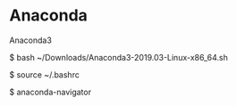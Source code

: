 # Anaconda
Anaconda3

$ bash ~/Downloads/Anaconda3-2019.03-Linux-x86_64.sh

$ source ~/.bashrc

$ anaconda-navigator
